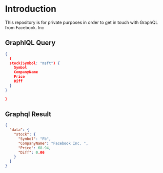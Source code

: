 # Introduction
This repository is for private purposes in order to get in touch with GraphQL from Facebook. Inc

## GraphlQL Query
```json
{
  {
  stock(Symbol: "msft") {
    Symbol
    CompanyName
    Price
    Diff
  }
}

}
```


## Graphql Result
```json
{
  "data": {
    "stock": {
      "Symbol": "Fb",
      "CompanyName": "Facebook Inc. ",
      "Price": 68.94,
      "Diff": 0.06
    }
  }
}
```